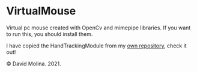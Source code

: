 # VirtualMouse

Virtual pc mouse created with OpenCv and mimepipe libraries. If you want to run this, you should install them.

I have copied the HandTrackingModule from my [own repository](https://github.com/dmolina23/HandTrackingModule), check it out!

&copy; David Molina. 2021.
